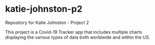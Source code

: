 # katie-johnston-p2
Repository for Katie Johnston - Project 2

This project is a Covid-19 Tracker app that includes multiple charts displaying the various types of data both worldwide and within the US.
